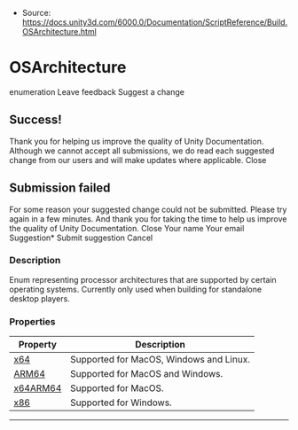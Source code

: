 * Source: https://docs.unity3d.com/6000.0/Documentation/ScriptReference/Build.OSArchitecture.html

# OSArchitecture
enumeration
Leave feedback
Suggest a change
## Success!
Thank you for helping us improve the quality of Unity Documentation. Although we cannot accept all submissions, we do read each suggested change from our users and will make updates where applicable.
Close
## Submission failed
For some reason your suggested change could not be submitted. Please <a>try again</a> in a few minutes. And thank you for taking the time to help us improve the quality of Unity Documentation.
Close
Your name Your email Suggestion* Submit suggestion
Cancel
### Description
Enum representing processor architectures that are supported by certain operating systems.
Currently only used when building for standalone desktop players.
### Properties
Property | Description  
---|---  
[x64](https://docs.unity3d.com/6000.0/Documentation/ScriptReference/Build.OSArchitecture-x64.html) | Supported for MacOS, Windows and Linux.  
[ARM64](https://docs.unity3d.com/6000.0/Documentation/ScriptReference/Build.OSArchitecture.ARM64.html) | Supported for MacOS and Windows.  
[x64ARM64](https://docs.unity3d.com/6000.0/Documentation/ScriptReference/Build.OSArchitecture-x64ARM64.html) | Supported for MacOS.  
[x86](https://docs.unity3d.com/6000.0/Documentation/ScriptReference/Build.OSArchitecture-x86.html) | Supported for Windows.  
* * *
